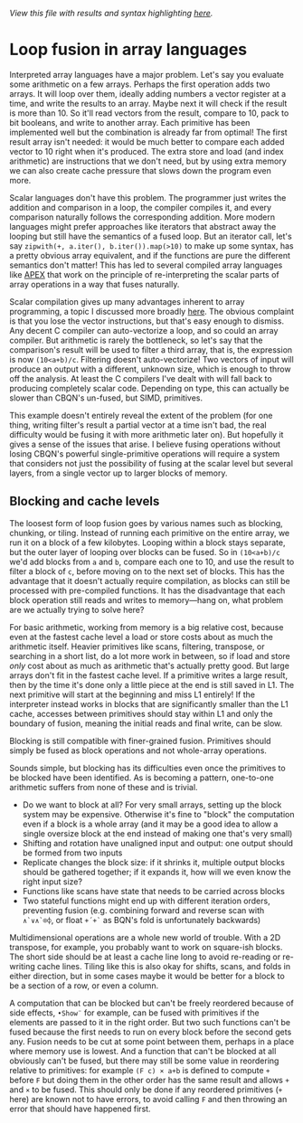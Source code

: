 *View this file with results and syntax highlighting [here](https://mlochbaum.github.io/BQN/implementation/compile/fusion.html).*

# Loop fusion in array languages

Interpreted array languages have a major problem. Let's say you evaluate some arithmetic on a few arrays. Perhaps the first operation adds two arrays. It will loop over them, ideally adding numbers a vector register at a time, and write the results to an array. Maybe next it will check if the result is more than 10. So it'll read vectors from the result, compare to 10, pack to bit booleans, and write to another array. Each primitive has been implemented well but the combination is already far from optimal! The first result array isn't needed: it would be much better to compare each added vector to 10 right when it's produced. The extra store and load (and index arithmetic) are instructions that we don't need, but by using extra memory we can also create cache pressure that slows down the program even more.

Scalar languages don't have this problem. The programmer just writes the addition and comparison in a loop, the compiler compiles it, and every comparison naturally follows the corresponding addition. More modern languages might prefer approaches like iterators that abstract away the looping but still have the semantics of a fused loop. But an iterator call, let's say `zipwith(+, a.iter(), b.iter()).map(>10)` to make up some syntax, has a pretty obvious array equivalent, and if the functions are pure the different semantics don't matter! This has led to several compiled array languages like [APEX](https://www.snakeisland.com/apexup.htm) that work on the principle of re-interpreting the scalar parts of array operations in a way that fuses naturally.

Scalar compilation gives up many advantages inherent to array programming, a topic I discussed more broadly [here](intro.md). The obvious complaint is that you lose the vector instructions, but that's easy enough to dismiss. Any decent C compiler can auto-vectorize a loop, and so could an array compiler. But arithmetic is rarely the bottleneck, so let's say that the comparison's result will be used to filter a third array, that is, the expression is now `(10<a+b)/c`. Filtering doesn't auto-vectorize! Two vectors of input will produce an output with a different, unknown size, which is enough to throw off the analysis. At least the C compilers I've dealt with will fall back to producing completely scalar code. Depending on type, this can actually be slower than CBQN's un-fused, but SIMD, primitives.

This example doesn't entirely reveal the extent of the problem (for one thing, writing filter's result a partial vector at a time isn't bad, the real difficulty would be fusing it with more arithmetic later on). But hopefully it gives a sense of the issues that arise. I believe fusing operations without losing CBQN's powerful single-primitive operations will require a system that considers not just the possibility of fusing at the scalar level but several layers, from a single vector up to larger blocks of memory.

## Blocking and cache levels

The loosest form of loop fusion goes by various names such as blocking, chunking, or tiling. Instead of running each primitive on the entire array, we run it on a block of a few kilobytes. Looping within a block stays separate, but the outer layer of looping over blocks can be fused. So in `(10<a+b)/c` we'd add blocks from `a` and `b`, compare each one to 10, and use the result to filter a block of `c`, before moving on to the next set of blocks. This has the advantage that it doesn't actually require compilation, as blocks can still be processed with pre-compiled functions. It has the disadvantage that each block operation still reads and writes to memory—hang on, what problem are we actually trying to solve here?

For basic arithmetic, working from memory is a big relative cost, because even at the fastest cache level a load or store costs about as much the arithmetic itself. Heavier primitives like scans, filtering, transpose, or searching in a short list, do a lot more work in between, so if load and store _only_ cost about as much as arithmetic that's actually pretty good. But large arrays don't fit in the fastest cache level. If a primitive writes a large result, then by the time it's done only a little piece at the end is still saved in L1. The next primitive will start at the beginning and miss L1 entirely! If the interpreter instead works in blocks that are significantly smaller than the L1 cache, accesses between primitives should stay within L1 and only the boundary of fusion, meaning the initial reads and final write, can be slow.

Blocking is still compatible with finer-grained fusion. Primitives should simply be fused as block operations and not whole-array operations.

Sounds simple, but blocking has its difficulties even once the primitives to be blocked have been identified. As is becoming a pattern, one-to-one arithmetic suffers from none of these and is trivial.
- Do we want to block at all? For very small arrays, setting up the block system may be expensive. Otherwise it's fine to "block" the computation even if a block is a whole array (and it may be a good idea to allow a single oversize block at the end instead of making one that's very small)
- Shifting and rotation have unaligned input and output: one output should be formed from two inputs
- Replicate changes the block size: if it shrinks it, multiple output blocks should be gathered together; if it expands it, how will we even know the right input size?
- Functions like scans have state that needs to be carried across blocks
- Two stateful functions might end up with different iteration orders, preventing fusion (e.g. combining forward and reverse scan with ``∧`∨∧`⌾⌽``, or float `` +´+` `` as BQN's fold is unfortunately backwards)

Multidimensional operations are a whole new world of trouble. With a 2D transpose, for example, you probably want to work on square-ish blocks. The short side should be at least a cache line long to avoid re-reading or re-writing cache lines. Tiling like this is also okay for shifts, scans, and folds in either direction, but in some cases maybe it would be better for a block to be a section of a row, or even a column.

A computation that can be blocked but can't be freely reordered because of side effects, `•Show¨` for example, can be fused with primitives if the elements are passed to it in the right order. But two such functions can't be fused because the first needs to run on every block before the second gets any. Fusion needs to be cut at some point between them, perhaps in a place where memory use is lowest. And a function that can't be blocked at all obviously can't be fused, but there may still be some value in reordering relative to primitives: for example `(F c) × a+b` is defined to compute `+` before `F` but doing them in the other order has the same result and allows `+` and `×` to be fused. This should only be done if any reordered primitives (`+` here) are known not to have errors, to avoid calling `F` and then throwing an error that should have happened first.
